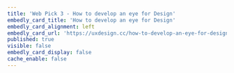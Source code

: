 ```yaml
---
title: 'Web Pick 3 - How to develop an eye for Design'
embedly_card_title: 'How to develop an eye for Design'
embedly_card_alignment: left
embedly_card_url: 'https://uxdesign.cc/how-to-develop-an-eye-for-design-c5a4c64bb26c'
published: true
visible: false
embedly_card_display: false
cache_enable: false
---
```

